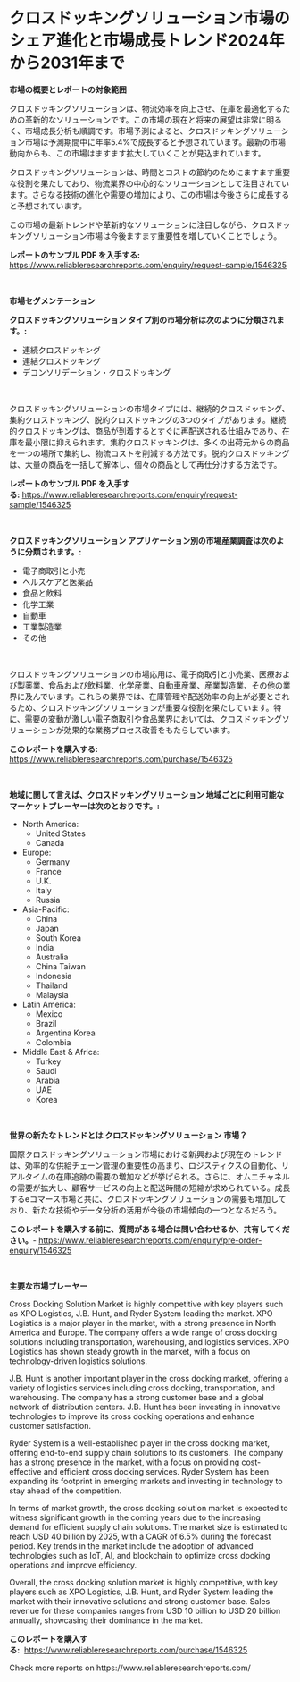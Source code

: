 <p><h1>クロスドッキングソリューション市場のシェア進化と市場成長トレンド2024年から2031年まで</h1></p><p><strong>市場の概要とレポートの対象範囲</strong></p>
<p><p>クロスドッキングソリューションは、物流効率を向上させ、在庫を最適化するための革新的なソリューションです。この市場の現在と将来の展望は非常に明るく、市場成長分析も順調です。市場予測によると、クロスドッキングソリューション市場は予測期間中に年率5.4%で成長すると予想されています。最新の市場動向からも、この市場はますます拡大していくことが見込まれています。</p><p>クロスドッキングソリューションは、時間とコストの節約のためにますます重要な役割を果たしており、物流業界の中心的なソリューションとして注目されています。さらなる技術の進化や需要の増加により、この市場は今後さらに成長すると予想されています。</p><p>この市場の最新トレンドや革新的なソリューションに注目しながら、クロスドッキングソリューション市場は今後ますます重要性を増していくことでしょう。</p></p>
<p><strong>レポートのサンプル PDF を入手する:</strong> <a href="https://www.reliableresearchreports.com/enquiry/request-sample/1546325">https://www.reliableresearchreports.com/enquiry/request-sample/1546325</a></p>
<p>&nbsp;</p>
<p><strong>市場セグメンテーション</strong></p>
<p><strong>クロスドッキングソリューション タイプ別の市場分析は次のように分類されます。:</strong></p>
<p><ul><li>連続クロスドッキング</li><li>連結クロスドッキング</li><li>デコンソリデーション・クロスドッキング</li></ul></p>
<p>&nbsp;</p>
<p><p>クロスドッキングソリューションの市場タイプには、継続的クロスドッキング、集約クロスドッキング、脱約クロスドッキングの3つのタイプがあります。継続的クロスドッキングは、商品が到着するとすぐに再配送される仕組みであり、在庫を最小限に抑えられます。集約クロスドッキングは、多くの出荷元からの商品を一つの場所で集約し、物流コストを削減する方法です。脱約クロスドッキングは、大量の商品を一括して解体し、個々の商品として再仕分けする方法です。</p></p>
<p><strong>レポートのサンプル PDF を入手する:</strong>&nbsp;<a href="https://www.reliableresearchreports.com/enquiry/request-sample/1546325">https://www.reliableresearchreports.com/enquiry/request-sample/1546325</a></p>
<p>&nbsp;</p>
<p><strong> クロスドッキングソリューション アプリケーション別の市場産業調査は次のように分類されます。:</strong></p>
<p><ul><li>電子商取引と小売</li><li>ヘルスケアと医薬品</li><li>食品と飲料</li><li>化学工業</li><li>自動車</li><li>工業製造業</li><li>その他</li></ul></p>
<p>&nbsp;</p>
<p><p>クロスドッキングソリューションの市場応用は、電子商取引と小売業、医療および製薬業、食品および飲料業、化学産業、自動車産業、産業製造業、その他の業界に及んでいます。これらの業界では、在庫管理や配送効率の向上が必要とされるため、クロスドッキングソリューションが重要な役割を果たしています。特に、需要の変動が激しい電子商取引や食品業界においては、クロスドッキングソリューションが効果的な業務プロセス改善をもたらしています。</p></p>
<p><strong>このレポートを購入する:</strong>&nbsp; <a href="https://www.reliableresearchreports.com/purchase/1546325">https://www.reliableresearchreports.com/purchase/1546325</a></p>
<p>&nbsp;</p>
<p><strong>地域に関して言えば、クロスドッキングソリューション 地域ごとに利用可能なマーケットプレーヤーは次のとおりです。:</strong></p>
<p><ul>
    <li>
        North America:
        <ul>
            <li>United States</li>
            <li>Canada</li>
        </ul>
    </li>
    <li>
        Europe:
        <ul>
            <li>Germany</li>
            <li>France</li>
            <li>U.K.</li>
            <li>Italy</li>
            <li>Russia</li>
        </ul>
    </li>
    <li>
        Asia-Pacific:
        <ul>
            <li>China</li>
            <li>Japan</li>
            <li>South Korea</li>
            <li>India</li>
            <li>Australia</li>
            <li>China Taiwan</li>
            <li>Indonesia</li>
            <li>Thailand</li>
            <li>Malaysia</li>
        </ul>
    </li>
    <li>
        Latin America:
        <ul>
            <li>Mexico</li>
            <li>Brazil</li>
            <li>Argentina Korea</li>
            <li>Colombia</li>
        </ul>
    </li>
    <li>
        Middle East & Africa:
        <ul>
            <li>Turkey</li>
            <li>Saudi</li>
            <li>Arabia</li>
            <li>UAE</li>
            <li>Korea</li>
        </ul>
    </li>
    </ul></p>
<p>&nbsp;</p>
<p><strong>世界の新たなトレンドとは クロスドッキングソリューション 市場？</strong></p>
<p><p>国際クロスドッキングソリューション市場における新興および現在のトレンドは、効率的な供給チェーン管理の重要性の高まり、ロジスティクスの自動化、リアルタイムの在庫追跡の需要の増加などが挙げられる。さらに、オムニチャネルの需要が拡大し、顧客サービスの向上と配送時間の短縮が求められている。成長するeコマース市場と共に、クロスドッキングソリューションの需要も増加しており、新たな技術やデータ分析の活用が今後の市場傾向の一つとなるだろう。</p></p>
<p><strong>このレポートを購入する前に、質問がある場合は問い合わせるか、共有してください。</strong>- <a href="https://www.reliableresearchreports.com/enquiry/pre-order-enquiry/1546325">https://www.reliableresearchreports.com/enquiry/pre-order-enquiry/1546325</a></p>
<p>&nbsp;</p>
<p><strong>主要な市場プレーヤー</strong></p>
<p><p>Cross Docking Solution Market is highly competitive with key players such as XPO Logistics, J.B. Hunt, and Ryder System leading the market. XPO Logistics is a major player in the market, with a strong presence in North America and Europe. The company offers a wide range of cross docking solutions including transportation, warehousing, and logistics services. XPO Logistics has shown steady growth in the market, with a focus on technology-driven logistics solutions.</p><p>J.B. Hunt is another important player in the cross docking market, offering a variety of logistics services including cross docking, transportation, and warehousing. The company has a strong customer base and a global network of distribution centers. J.B. Hunt has been investing in innovative technologies to improve its cross docking operations and enhance customer satisfaction.</p><p>Ryder System is a well-established player in the cross docking market, offering end-to-end supply chain solutions to its customers. The company has a strong presence in the market, with a focus on providing cost-effective and efficient cross docking services. Ryder System has been expanding its footprint in emerging markets and investing in technology to stay ahead of the competition.</p><p>In terms of market growth, the cross docking solution market is expected to witness significant growth in the coming years due to the increasing demand for efficient supply chain solutions. The market size is estimated to reach USD 40 billion by 2025, with a CAGR of 6.5% during the forecast period. Key trends in the market include the adoption of advanced technologies such as IoT, AI, and blockchain to optimize cross docking operations and improve efficiency.</p><p>Overall, the cross docking solution market is highly competitive, with key players such as XPO Logistics, J.B. Hunt, and Ryder System leading the market with their innovative solutions and strong customer base. Sales revenue for these companies ranges from USD 10 billion to USD 20 billion annually, showcasing their dominance in the market.</p></p>
<p><strong>このレポートを購入する:</strong>&nbsp;&nbsp;<a href="https://www.reliableresearchreports.com/purchase/1546325">https://www.reliableresearchreports.com/purchase/1546325</a></p>
<p>Check more reports on https://www.reliableresearchreports.com/</p>